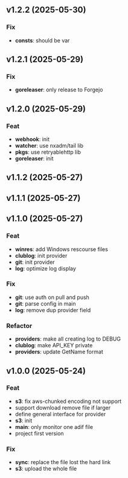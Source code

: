 ## v1.2.2 (2025-05-30)

### Fix

- **consts**: should be var

## v1.2.1 (2025-05-29)

### Fix

- **goreleaser**: only release to Forgejo

## v1.2.0 (2025-05-29)

### Feat

- **webhook**: init
- **watcher**: use nxadm/tail lib
- **pkgs**: use retryablehttp lib
- **goreleaser**: init

## v1.1.2 (2025-05-27)

## v1.1.1 (2025-05-27)

## v1.1.0 (2025-05-27)

### Feat

- **winres**: add Windows rescourse files
- **clublog**: init provider
- **git**: init provider
- **log**: optimize log display

### Fix

- **git**: use auth on pull and push
- **git**: parse config in main
- **log**: remove dup provider field

### Refactor

- **providers**: make all creating log to DEBUG
- **clublog**: make API_KEY private
- **providers**: update GetName format

## v1.0.0 (2025-05-24)

### Feat

- **s3**: fix aws-chunked encoding not support
- support download remove file if larger
- define general interface for provider
- **s3**: init
- **main**: only monitor one adif file
- project first version

### Fix

- **sync**: replace the file lost the hard link
- **s3**: upload the whole file
